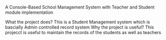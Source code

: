 A Console-Based School Management System with Teacher and Student module implementation

What the project does? This is a Student Management system which is bascially Admin controlled record system
Why the project is useful? This projecct is useful to maintain the records of the students as well as teachers
